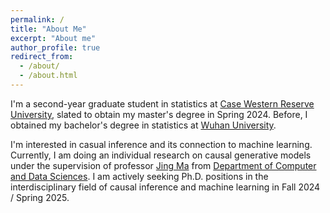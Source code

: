 ```yaml
---
permalink: /
title: "About Me"
excerpt: "About me"
author_profile: true
redirect_from: 
  - /about/
  - /about.html
---
```


I'm a second-year graduate student in statistics at [Case Western Reserve University](https://case.edu/), slated to obtain my master's degree in Spring 2024. Before, I obtained my bachelor's degree in statistics at [Wuhan University](https://en.whu.edu.cn/).


I'm interested in casual inference and its connection to machine learning. Currently, I am doing an individual research on causal generative models under the supervision of professor [Jing Ma](https://jma712.github.io/) from [Department of Computer and Data Sciences](https://engineering.case.edu/computer-and-data-sciences). I am actively seeking Ph.D. positions in the interdisciplinary field of causal inference and machine learning in Fall 2024 / Spring 2025. 
